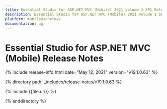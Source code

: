 ```yaml
---
title: Essential Studio for ASP.NET MVC (Mobile) 2021 volume 1 SP1 Release Notes  
description: Essential Studio for ASP.NET MVC (Mobile) 2021 volume 1 SP1 Release Notes  
platform: mobileaspnetmvc
documentation: ug
---
```


# Essential Studio for ASP.NET MVC (Mobile)  Release Notes  

{% include release-info.html date="May 12, 2021"  version="v19.1.0.63" %} 


{% directory path: _includes/release-notes/v19.1.0.63 %}

{% include {{file.url}} %}

{% enddirectory %}
